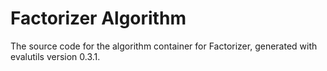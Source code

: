 # Factorizer Algorithm

The source code for the algorithm container for
Factorizer, generated with evalutils version 0.3.1.

